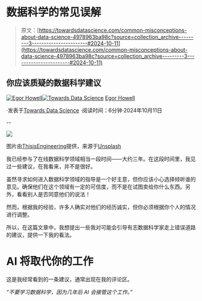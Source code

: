 # 数据科学的常见误解

> 原文：[https://towardsdatascience.com/common-misconceptions-about-data-science-4978963ba98c?source=collection_archive---------3-----------------------#2024-10-11](https://towardsdatascience.com/common-misconceptions-about-data-science-4978963ba98c?source=collection_archive---------3-----------------------#2024-10-11)

## 你应该质疑的数据科学建议

[](https://medium.com/@egorhowell?source=post_page---byline--4978963ba98c--------------------------------)[![Egor Howell](../Images/1f796e828f1625440467d01dcc3e40cd.png)](https://medium.com/@egorhowell?source=post_page---byline--4978963ba98c--------------------------------)[](https://towardsdatascience.com/?source=post_page---byline--4978963ba98c--------------------------------)[![Towards Data Science](../Images/a6ff2676ffcc0c7aad8aaf1d79379785.png)](https://towardsdatascience.com/?source=post_page---byline--4978963ba98c--------------------------------) [Egor Howell](https://medium.com/@egorhowell?source=post_page---byline--4978963ba98c--------------------------------)

·发表于[Towards Data Science](https://towardsdatascience.com/?source=post_page---byline--4978963ba98c--------------------------------) ·阅读时间：6分钟·2024年10月11日

--

![](../Images/efaeaec4875a273bcd95ef2c84096ee5.png)

图片由[ThisisEngineering](https://unsplash.com/@thisisengineering?utm_source=medium&utm_medium=referral)提供，来源于[Unsplash](https://unsplash.com/?utm_source=medium&utm_medium=referral)

我已经参与了在线数据科学领域相当一段时间——大约三年。在这段时间里，我见过一些建议，在我看来，并不是很好。

虽然寻求如何进入数据科学领域的指导是一个好主意，但你应该小心选择倾听谁的意见。确保他们在这个领域有一定的可信度，而不是在试图卖给你什么东西。另外，看看别人是否同意他们的说法！

然而，根据我的经验，许多人确实对他们的经历诚实，但你必须根据你个人的情况进行调整。

所以，在这篇文章中，我想提出一些我对可能会引导有志数据科学家走上错误道路的建议，提供一下我的看法。

# AI 将取代你的工作

这是我经常看到的一条建议，通常出现在我的评论区。

*“不要学习数据科学，因为几年后 AI 会接管这个工作。”*
